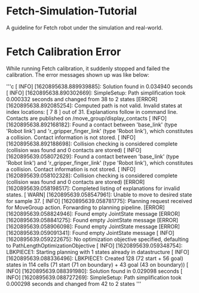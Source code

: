 # Fetch-Simulation-Tutorial
A guideline for Fetch robot under the simulation and real-world.

# Fetch Calibration Error
While running Fetch calibration, it suddenly stopped and failed the calibration. The error messages shown up was like below:

'''c
[ INFO] [1620895638.889939885]: Solution found in 0.034940 seconds
[ INFO] [1620895638.890302669]: SimpleSetup: Path simplification took 0.000332 seconds and changed from 38 to 2 states
[ERROR] [1620895638.892085254]: Computed path is not valid. Invalid states at index locations: [ 7 8 ] out of 31. Explanations follow in command line. Contacts are published on /move_group/display_contacts
[ INFO] [1620895638.892168182]: Found a contact between 'base_link' (type 'Robot link') and 'r_gripper_finger_link' (type 'Robot link'), which constitutes a collision. Contact information is not stored.
[ INFO] [1620895638.892188698]: Collision checking is considered complete (collision was found and 0 contacts are stored)
[ INFO] [1620895639.058072629]: Found a contact between 'base_link' (type 'Robot link') and 'r_gripper_finger_link' (type 'Robot link'), which constitutes a collision. Contact information is not stored.
[ INFO] [1620895639.058102328]: Collision checking is considered complete (collision was found and 0 contacts are stored)
[ERROR] [1620895639.058198517]: Completed listing of explanations for invalid states.
[ WARN] [1620895639.058547961]: Unable to move to desired state for sample 37.
[ INFO] [1620895639.058781775]: Planning request received for MoveGroup action. Forwarding to planning pipeline.
[ERROR] [1620895639.058824946]: Found empty JointState message
[ERROR] [1620895639.058841275]: Found empty JointState message
[ERROR] [1620895639.058906098]: Found empty JointState message
[ERROR] [1620895639.059091341]: Found empty JointState message
[ INFO] [1620895639.059222675]: No optimization objective specified, defaulting to PathLengthOptimizationObjective
[ INFO] [1620895639.059348754]: LBKPIECE1: Starting planning with 1 states already in datastructure
[ INFO] [1620895639.088336496]: LBKPIECE1: Created 128 (72 start + 56 goal) states in 114 cells (71 start (71 on boundary) + 43 goal (43 on boundary))
[ INFO] [1620895639.088391980]: Solution found in 0.029098 seconds
[ INFO] [1620895639.088727269]: SimpleSetup: Path simplification took 0.000298 seconds and changed from 42 to 2 states
'''
